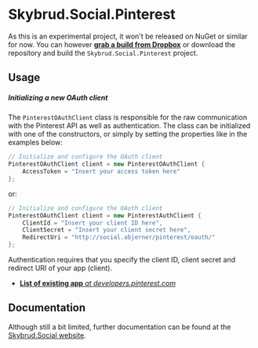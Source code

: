 Skybrud.Social.Pinterest
========================

As this is an experimental project, it won't be released on NuGet or similar for now. You can however [**grab a build from Dropbox**](https://www.dropbox.com/sh/ubak1qionvji8mf/AADqHLr0GuvlLhPGACaA7hOMa/Skybrud.Social.Pinterest%20-%20Build%200.0.2.10%20(2015-10-16)?dl=0) or download the repository and build the `Skybrud.Social.Pinterest` project.

## Usage

##### Initializing a new OAuth client

The `PinterestOAuthClient` class is responsible for the raw communication with the Pinterest API as well as authentication. The class can be initialized with one of the constructors, or simply by setting the properties like in the examples below:

```C#
// Initialize and configure the OAuth client
PinterestOAuthClient client = new PinterestOAuthClient {
    AccessToken = "Insert your access token here"
};
```

or:

```C#
// Initialize and configure the OAuth client
PinterestOAuthClient client = new PinterestAuthClient {
    ClientId = "Insert your client ID here",
    ClientSecret = "Insert your client secret here",
    RedirectUri = "http://social.abjerner/pinterest/oauth/"
};
```

Authentication requires that you specify the client ID, client secret and redirect URI of your app (client).

* [**List of existing app** *at developers.pinterest.com*](https://developers.pinterest.com/apps/)


## Documentation

Although still a bit limited, further documentation can be found at the [Skybrud.Social website](http://social.skybrud.dk/pinterest/).
